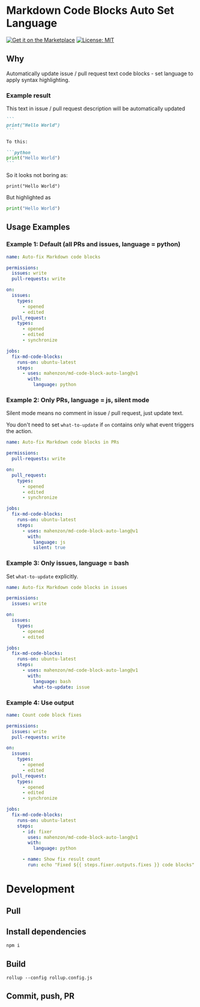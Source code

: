 # Markdown Code Blocks Auto Set Language

[![Get it on the Marketplace](https://img.shields.io/badge/Get_it_on_the_Marketplace-informational?style=for-the-badge)](https://github.com/marketplace/actions/md-code-block-auto-lang)
[![License: MIT](https://img.shields.io/badge/License-MIT-purple?style=for-the-badge)](LICENSE)

## **Why**

Automatically update issue / pull request text code blocks - set language to apply syntax highlighting.

### **Example result**

This text in issue / pull request description will be automatically updated

````markdown
```
print("Hello World")
```

To this:
````
````markdown
```python
print("Hello World")
```
````

So it looks not boring as:

```
print("Hello World")
```

But highlighted as
```python
print("Hello World")
```


## **Usage Examples**

### Example 1: Default (all PRs and issues, language = python)

```yaml
name: Auto-fix Markdown code blocks

permissions:
  issues: write
  pull-requests: write

on:
  issues:
    types:
      - opened
      - edited
  pull_request:
    types:
      - opened
      - edited
      - synchronize

jobs:
  fix-md-code-blocks:
    runs-on: ubuntu-latest
    steps:
      - uses: mahenzon/md-code-block-auto-lang@v1
        with:
          language: python
```

### Example 2: Only PRs, language = js, silent mode

Silent mode means no comment in issue / pull request, just update text.

You don't need to set `what-to-update` if `on` contains only what event triggers the action.

```yaml
name: Auto-fix Markdown code blocks in PRs

permissions:
  pull-requests: write

on:
  pull_request:
    types:
      - opened
      - edited
      - synchronize

jobs:
  fix-md-code-blocks:
    runs-on: ubuntu-latest
    steps:
      - uses: mahenzon/md-code-block-auto-lang@v1
        with:
          language: js
          silent: true
```

### Example 3: Only issues, language = bash

Set `what-to-update` explicitly.

```yaml
name: Auto-fix Markdown code blocks in issues

permissions:
  issues: write

on:
  issues:
    types:
      - opened
      - edited

jobs:
  fix-md-code-blocks:
    runs-on: ubuntu-latest
    steps:
      - uses: mahenzon/md-code-block-auto-lang@v1
        with:
          language: bash
          what-to-update: issue
```

### Example 4: Use output

```yaml
name: Count code block fixes

permissions:
  issues: write
  pull-requests: write

on:
  issues:
    types:
      - opened
      - edited
  pull_request:
    types:
      - opened
      - edited
      - synchronize

jobs:
  fix-md-code-blocks:
    runs-on: ubuntu-latest
    steps:
      - id: fixer
        uses: mahenzon/md-code-block-auto-lang@v1
        with:
          language: python

      - name: Show fix result count
        run: echo "Fixed ${{ steps.fixer.outputs.fixes }} code blocks"
```

# Development

## Pull

## Install dependencies
```shell
npm i
```

## Build

```shell
rollup --config rollup.config.js
```

## Commit, push, PR
